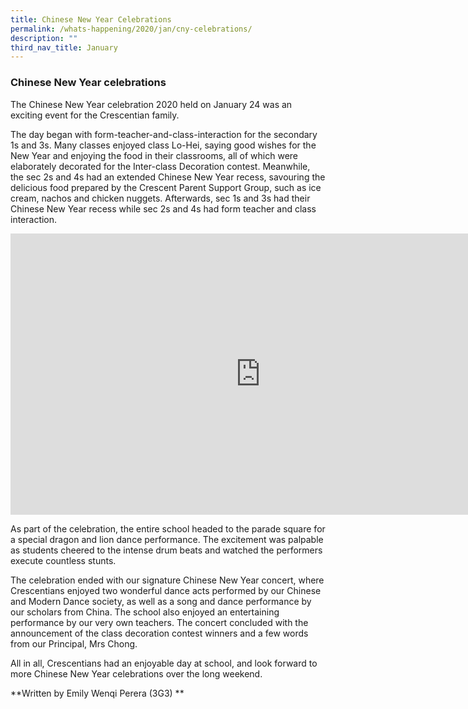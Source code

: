 ```yaml
---
title: Chinese New Year Celebrations
permalink: /whats-happening/2020/jan/cny-celebrations/
description: ""
third_nav_title: January
---
```

### **Chinese New Year celebrations**
The Chinese New Year celebration 2020 held on January 24 was an exciting event for the Crescentian family.

The day began with form-teacher-and-class-interaction for the secondary 1s and 3s. Many classes enjoyed class Lo-Hei, saying good wishes for the New Year and enjoying the food in their classrooms, all of which were elaborately decorated for the Inter-class Decoration contest. Meanwhile, the sec 2s and 4s had an extended Chinese New Year recess, savouring the delicious food prepared by the Crescent Parent Support Group, such as ice cream, nachos and chicken nuggets. Afterwards, sec 1s and 3s had their Chinese New Year recess while sec 2s and 4s had form teacher and class interaction.

<iframe allowfullscreen="true" height="450" width="800" frameborder="0" src="https://docs.google.com/presentation/d/e/2PACX-1vRf5eU43lnV3WE2O9oEKJNlAYKIo6353i3x9hchfCASs95vWz52Wc_1c1Ezzy8FOgaD47g56MCYfPVN/embed?start=false&amp;loop=false&amp;delayms=3000"></iframe>

As part of the celebration, the entire school headed to the parade square for a special dragon and lion dance performance. The excitement was palpable as students cheered to the intense drum beats and watched the performers execute countless stunts.

The celebration ended with our signature Chinese New Year concert, where Crescentians enjoyed two wonderful dance acts performed by our Chinese and Modern Dance society, as well as a song and dance performance by our scholars from China. The school also enjoyed an entertaining performance by our very own teachers. The concert concluded with the announcement of the class decoration contest winners and a few words from our Principal, Mrs Chong.

All in all, Crescentians had an enjoyable day at school, and look forward to more Chinese New Year celebrations over the long weekend.

**Written by Emily Wenqi Perera (3G3) **


